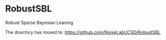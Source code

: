 # RobustSBL
Robust Sparse Bayesian Leaning

The directory has moved to:
https://github.com/NoiseLabUCSD/RobustSBL
